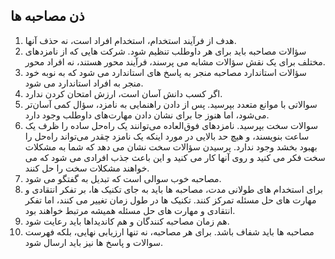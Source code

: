 ## ذن مصاحبه ها

1. هدف از فرآیند استخدام، استخدام افراد است، نه حذف آنها.
2. سؤالات مصاحبه باید برای هر داوطلب تنظیم شود. شرکت هایی که از نامزدهای مختلف برای یک نقش سؤالات مشابه می پرسند، فرآیند محور هستند، نه افراد محور.
3. سؤالات استاندارد مصاحبه منجر به پاسخ های استاندارد می شود که به نوبه خود منجر به افراد استاندارد می شود.
4. اگر کسب دانش آسان است، ارزش امتحان کردن ندارد.
5. سوالاتی با موانع متعدد بپرسید. پس از دادن راهنمایی به نامزد، سؤال کمی آسان‌تر می‌شود، اما هنوز جا برای نشان دادن مهارت‌های داوطلب وجود دارد.
6. سوالات سخت بپرسید. نامزدهای فوق‌العاده می‌توانند یک راه‌حل ساده را ظرف یک ساعت بنویسند، و هیچ حد بالایی در مورد اینکه یک نامزد چقدر می‌تواند راه‌حل را بهبود بخشد وجود ندارد. پرسیدن سؤالات سخت نشان می دهد که شما به مشکلات سخت فکر می کنید و روی آنها کار می کنید و این باعث جذب افرادی می شود که می خواهند مشکلات سخت را حل کنند.
7. مصاحبه خوب سوالی است که تبدیل به گفتگو می شود.
8. برای استخدام های طولانی مدت، مصاحبه ها باید به جای تکنیک ها، بر تفکر انتقادی و مهارت های حل مسئله تمرکز کنند. تکنیک ها در طول زمان تغییر می کنند، اما تفکر انتقادی و مهارت های حل مسئله همیشه مرتبط خواهند بود.
9. هم زمان مصاحبه کنندگان و هم کاندیداها باید رعایت شود.
10. مصاحبه ها باید شفاف باشد. برای هر مصاحبه، نه تنها ارزیابی نهایی، بلکه فهرست سوالات و پاسخ ها نیز باید ارسال شود.